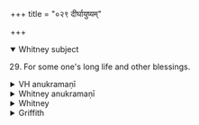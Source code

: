 +++
title = "०२९ दीर्घायुष्यम्"

+++
<details open><summary>Whitney subject</summary>

29. For some one's long life and other blessings.
</details>


<details><summary>VH anukramaṇī</summary>

दीर्घायुष्यम्।  
१-७ अथर्वा। १ अग्निः, सूर्यः, बृहस्पतिः, २ जातवेदाः, सविता, ३ इन्द्रः, ४-५ द्यावापृथिवी, विश्वे देवाः, मरुतः, आपः, ६ अश्विनौ, ७ इन्द्रः।  
त्रिष्टुप्, १ अनुष्टुप्, ४ पराबृहती निचृत्प्रस्तारपङ्क्तिः।
</details>

<details><summary>Whitney anukramaṇī</summary>

[Atharvan.—saptarcam. bahudevatyam. trāiṣṭubham: 1. anuṣṭubh; 4. parābṛhatī nicṛtprastārapan̄kti.]
</details>



<details><summary>Whitney</summary>

### Comment
Found in Pāipp., but in two widely separated parts: vss. 1-3 in xix., and vss. 4-7 in i. (next following our hymn 28). Used in Kāuś. (27. 9 ff.) in a curious healing rite for one afflicted with thirst: the patient and a well person are set back to back, wrapped in one garment together, and the latter is made to drink a certain potion apparently prepared for the other; thus the disease will be transferred to the well person: a total perversion of the proper meaning of the hymn. Again, it is used (54. 18) in the godāna and cūḍā ceremonies, and, according to the schol. (58. 17, note), in that of name-giving; and the schol. (42. 15) further add it in the rite on the return home of a Vedic student. And vs. 3 accompanies in Vāit. (22. 16) the pouring of the āśīr milk into the clarified soma in the pūtabhṛt at the agniṣṭoma sacrifice ⌊cf. comm. and Hillebrandt, Ritual-litteratur, p. 129⌋.


### Translations
Translated: Weber, xiii. 194; Ludwig, p. 493; Griffith, i. 68; Bloomfield, 47, 308.
</details>

<details><summary>Griffith</summary>

A benediction on a sick man
</details>
